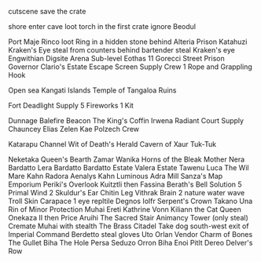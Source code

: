cutscene
    save the crate

shore
    enter cave
        loot torch in the first crate 
        ignore Beodul

Port Maje
    Rinco
    loot Ring in a hidden stone behind Alteria
    Prison
    Katahuzi
    Kraken's Eye
        steal from counters behind bartender
        steal Kraken's eye
    Engwithian Digsite
    Arena Sub-level
        Eothas 11
    Gorecci Street
    Prison
    Governor Clario's Estate
    Escape Screen
        Supply
            Crew
            1 Rope and Grappling Hook

Open sea
    Kangati Islands
        Temple of Tangaloa Ruins

Fort Deadlight
    Supply
        5 Fireworks
        1 Kit

Dunnage
    Balefire Beacon
    The King's Coffin
        Irwena
    Radiant Court
    Supply
        Chauncey
        Elias Zelen
        Kae Polzech
        Crew

Katarapu Channel
    Wit of Death's Herald
    Cavern of Xaur Tuk-Tuk

Neketaka
    Queen's Bearth
        Zamar
        Wanika
            Horns of the Bleak Mother
        Nera Bardatto
        Lera Bardatto
        Bardatto Estate
        Valera Estate
        Tawenu
        Luca
        The Wil Mare
            Kahn
            Radora
            Aenalys
            Kahn
        Luminous Adra Mill
        Sanza's Map Emporium
    Periki's Overlook
        Kuitztli then Fassina
            Berath's Bell
            Solution 5
            Primal Wind 2
            Skuldur's Ear
            Chitin Leg
            Vithrak Brain
            2 nature water wave
            Troll Skin
            Carapace
            1 eye repltile
        Degnos
        Iolfr
    Serpent's Crown
        Takano
        Una
            Rin of Minor Protection
        Muhai
        Ereti
            Kathrine Vonn Kiliann the Cat
        Queen Onekaza II then Price Aruihi
    The Sacred Stair
        Animancy Tower (only steal)
        Cremate Muhai with stealth
    The Brass Citadel
        Take dog south-west exit of Imperial Command
        Berdetto steal gloves
        Uto
        Orlan Vendor
            Charm of Bones
    The Gullet
        Biha
        The Hole
            Persa
            Seduzo
            Orron
        Biha
        Enoi
        Pitlt
        Dereo
        Delver's Row